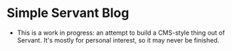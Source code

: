 # Simple Servant Blog

- This is a work in progress: an attempt to build
a CMS-style thing out of Servant. It's mostly for
personal interest, so it may never be finished.
